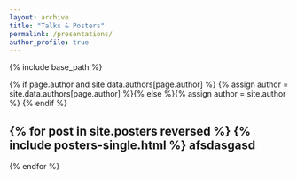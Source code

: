 ```yaml
---
layout: archive
title: "Talks & Posters"
permalink: /presentations/
author_profile: true
---
```



{% include base_path %}

{% if page.author and site.data.authors[page.author] %}
  {% assign author = site.data.authors[page.author] %}{% else %}{% assign author = site.author %}
{% endif %}


{% for post in site.posters reversed %}
  {% include posters-single.html %}
  afsdasgasd
  ---
{% endfor %}
